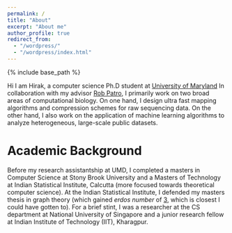 ```yaml
---
permalink: /
title: "About"
excerpt: "About me"
author_profile: true
redirect_from: 
  - "/wordpress/"
  - "/wordpress/index.html"
---
```


{% include base_path %}

Hi I am Hirak, a computer science Ph.D student at [University of Maryland](www.cs.umd.edu) In collaboration with my advisor [Rob Patro](http://www.robpatro.com/), I primarily work on two broad areas of computational biology. On one hand, I design ultra fast mapping algorithms and compression schemes for raw sequencing data. On the other hand, I also work on the application of machine learning algorithms to analyze heterogeneous, large-scale public datasets. 

Academic Background
======
Before my research assistantship at UMD, I completed a masters in Computer Science at Stony Brook University and a Masters of Technology at Indian Statistical Institute, Calcutta (more focused towards theoretical computer science).  At the Indian Statistical Institute, I defended my masters thesis in graph theory (which gained *erdos number* of [3](images/erdos.png), which is closest I could have gotten to). For a brief stint, I was a researcher at the CS department at National University of Singapore and a junior research fellow at Indian Institute of Technology (IIT), Kharagpur.
